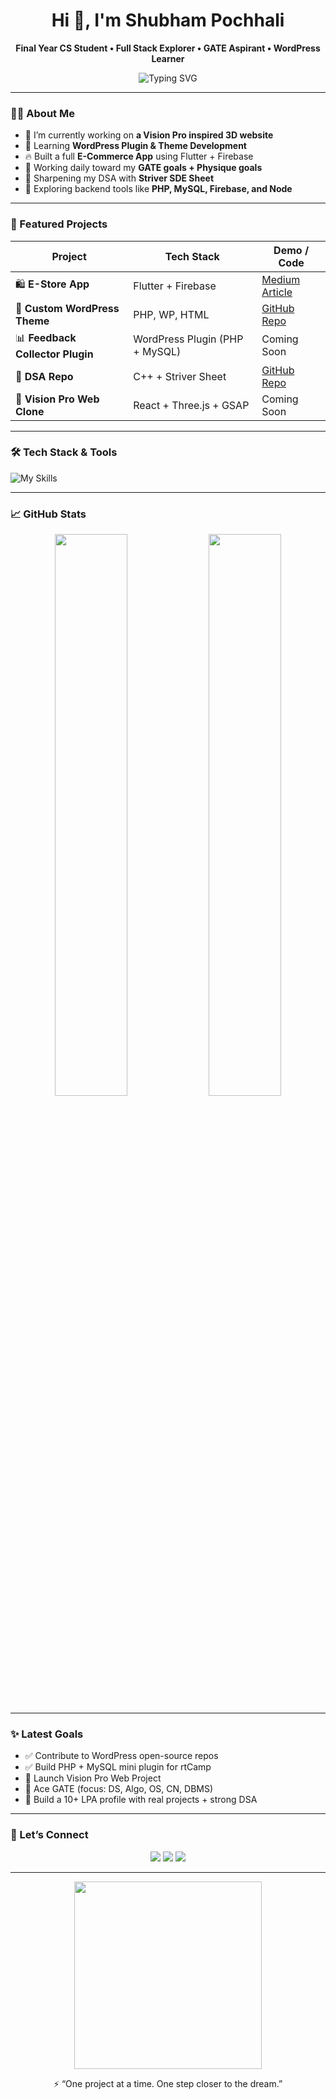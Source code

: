 <h1 align="center">Hi 👋, I'm Shubham Pochhali</h1>
<p align="center">
  <b>Final Year CS Student • Full Stack Explorer • GATE Aspirant • WordPress Learner</b>
</p>

<p align="center">
  <img src="https://readme-typing-svg.demolab.com?font=Fira+Code&pause=1000&color=00F2FF&center=true&vCenter=true&width=435&lines=Building+real+projects+I+believe+in;Solving+DSA+every+day;Learning+WordPress+for+rtCamp+💻;Crafting+my+dream+career+🚀" alt="Typing SVG" />
</p>

---

### 🧑‍💻 About Me

- 🎯 I’m currently working on **a Vision Pro inspired 3D website**
- 🧩 Learning **WordPress Plugin & Theme Development**
- 🔥 Built a full **E-Commerce App** using Flutter + Firebase
- 💪 Working daily toward my **GATE goals + Physique goals**
- 🧠 Sharpening my DSA with **Striver SDE Sheet**
- 🌱 Exploring backend tools like **PHP, MySQL, Firebase, and Node**

---

### 📌 Featured Projects

| Project | Tech Stack | Demo / Code |
|--------|------------|-------------|
| 🛍️ **E-Store App** | Flutter + Firebase | [Medium Article](https://medium.com/@shubhampochhali/building-a-fully-functional-e-commerce-app-like-amazon-using-flutter-and-firebase-c92d016a82aa) |
| 🧩 **Custom WordPress Theme** | PHP, WP, HTML | [GitHub Repo](https://github.com/shubhampochhali/custom-wordpress-theme) |
| 📊 **Feedback Collector Plugin** | WordPress Plugin (PHP + MySQL) | Coming Soon |
| 🧠 **DSA Repo** | C++ + Striver Sheet | [GitHub Repo](https://github.com/shubhampochhali/DSA) |
| 🧪 **Vision Pro Web Clone** | React + Three.js + GSAP | Coming Soon |

---

### 🛠️ Tech Stack & Tools

![My Skills](https://skillicons.dev/icons?i=cpp,php,flutter,firebase,dart,html,css,js,react,nodejs,mysql,wordpress,vscode,git,github)

---

### 📈 GitHub Stats

<p align="center">
  <img src="https://github-readme-stats.vercel.app/api?username=shubhampochhali&show_icons=true&theme=tokyonight" width="48%" />
  <img src="https://streak-stats.demolab.com/?user=shubhampochhali&theme=tokyonight" width="48%" />
</p>

---

### ✨ Latest Goals

- ✅ Contribute to WordPress open-source repos
- ✅ Build PHP + MySQL mini plugin for rtCamp
- 🚧 Launch Vision Pro Web Project
- 📖 Ace GATE (focus: DS, Algo, OS, CN, DBMS)
- 🎯 Build a 10+ LPA profile with real projects + strong DSA

---

### 💬 Let’s Connect

<p align="center">
  <a href="https://www.linkedin.com/in/shubhampochhali"><img src="https://img.shields.io/badge/-LinkedIn-blue?style=flat-square&logo=linkedin" /></a>
  <a href="https://medium.com/@shubhampochhali"><img src="https://img.shields.io/badge/-Medium-black?style=flat-square&logo=medium" /></a>
  <a href="mailto:shubhampochhali@gmail.com"><img src="https://img.shields.io/badge/-Gmail-red?style=flat-square&logo=gmail" /></a>
</p>

---

<p align="center">
  <img src="https://media.giphy.com/media/l3vR85PnGsBwu1PFK/giphy.gif" width="300px" />
</p>

<p align="center">
  ⚡ “One project at a time. One step closer to the dream.”
</p>
